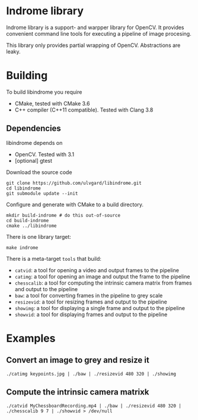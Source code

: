 # Indrome library

Indrome library is a support- and warpper library for OpenCV. It provides 
convenient command line tools for executing a pipeline of image procesing. 

This library only provides partial wrapping of OpenCV. Abstractions are leaky.

# Building

To build libindrome you require

* CMake, tested with CMake 3.6
* C++ compiler (C++11 compatible). Tested with Clang 3.8

## Dependencies

libindrome depends on

* OpenCV. Tested with 3.1
* [optional] gtest

Download the source code

```
git clone https://github.com/ulvgard/libindrome.git
cd libindrome
git submodule update --init
```

Configure and generate with CMake to a build directory.

```
mkdir build-indrome # do this out-of-source
cd build-indrome
cmake ../libindrome
```

There is one library target:

```
make indrome
```

There is a meta-target `tools` that build:

* `catvid`: a tool for opening a video and output frames to the pipeline
* `catimg`: a tool for opening an image and output the frame to the pipeline
* `chesscalib`: a tool for computing the intrinsic camera matrix from frames and output to the pipeline
* `baw`: a tool for converting frames in the pipeline to grey scale
* `resizevid`: a tool for resizing frames and output to the pipeline
* `showimg`: a tool for displaying a single frame and output to the pipeline
* `showvid`: a tool for displaying frames and output to the pipeline

# Examples

## Convert an image to grey and resize it

```
./catimg keypoints.jpg | ./baw | ./resizevid 480 320 | ./showimg
```

## Compute the intrinsic camera matrixk

```
./catvid MyChessboardRecording.mp4 | ./baw | ./resizevid 480 320 | ./chesscalib 9 7 | ./showvid > /dev/null
```

